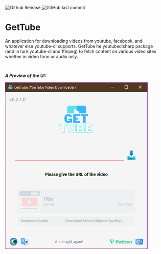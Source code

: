
![Github Release](https://img.shields.io/github/v/release/ahmadkabdullah/GetTube?include_prereleases&label=Current%20Release&style=for-the-badge)
![GitHub last commit](https://img.shields.io/github/last-commit/ahmadkabdullah/GetTube?style=for-the-badge)

# GetTube

An application for downloading videos from youtube, facebook, and whatever else youtube-dl supports. GetTube he youtubedlsharp package (and in turn youtube-dl and ffmpeg) to fetch content on various video sites whether in video form or audio only.

<br>

***A Preview of the UI:***

![A look at GetTube](GetTube.gif)
